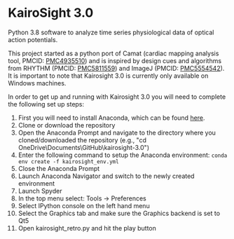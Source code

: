# KairoSight 3.0
Python 3.8 software to analyze time series physiological data of optical action potentials.

This project started as a python port of Camat (cardiac mapping analysis tool, PMCID: [PMC4935510](https://www.ncbi.nlm.nih.gov/pmc/articles/PMC4935510/)) and is inspired by design cues and algorithms from RHYTHM (PMCID: [PMC5811559](https://www.ncbi.nlm.nih.gov/pmc/articles/PMC5811559/)) and ImageJ (PMCID: [PMC5554542](https://www.ncbi.nlm.nih.gov/pmc/articles/PMC5554542/)). It is important to note that Kairosight 3.0 is currently only available on Windows machines.
 
In order to get up and running with Kairosight 3.0 you will need to complete the following set up steps:
1. First you will need to install Anaconda, which can be found [here](https://docs.anaconda.com/anaconda/install/windows/).
2. Clone or download the repository
3. Open the Anaconda Prompt and navigate to the directory where you cloned/downloaded the repository (e.g., "cd OneDrive\Documents\GitHub\kairosight-3.0")
4. Enter the following command to setup the Anaconda environment: `conda env create -f kairosight_env.yml`
5. Close the Anaconda Prompt
6. Launch Anaconda Navigator and switch to the newly created environment
7. Launch Spyder
8. In the top menu select: Tools -> Preferences
9. Select IPython console on the left hand menu
10. Select the Graphics tab and make sure the Graphics backend is set to Qt5
11. Open kairosight_retro.py and hit the play button 
